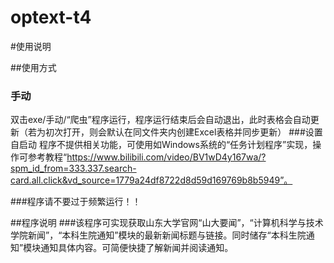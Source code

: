 # optext-t4
#使用说明

##使用方式
### 手动
双击exe/手动/“爬虫”程序运行，程序运行结束后会自动退出，此时表格会自动更新（若为初次打开，则会默认在同文件夹内创建Excel表格并同步更新）
###设置自启动
程序不提供相关功能，可使用如Windows系统的“任务计划程序”实现，操作可参考教程“https://www.bilibili.com/video/BV1wD4y167wa/?spm_id_from=333.337.search-card.all.click&vd_source=1779a24df8722d8d59d169769b8b5949”。

###程序请不要过于频繁运行！！

##程序说明
###该程序可实现获取山东大学官网“山大要闻”，“计算机科学与技术学院新闻”，“本科生院通知”模块的最新新闻标题与链接。同时储存“本科生院通知”模块通知具体内容。可简便快捷了解新闻并阅读通知。